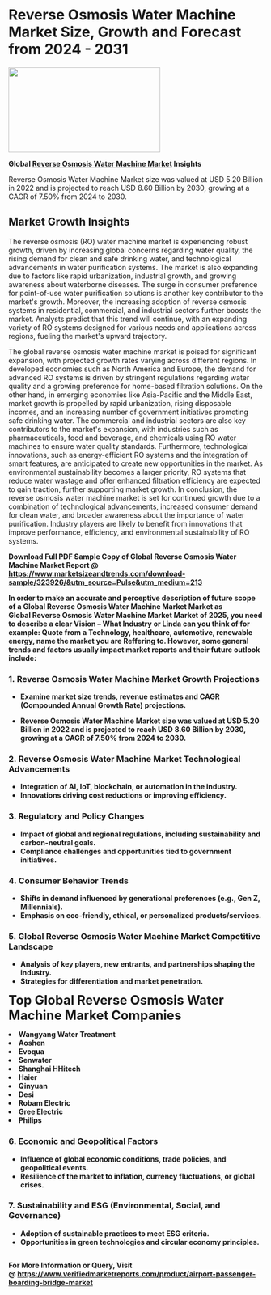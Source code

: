 <H1>Reverse Osmosis Water Machine Market Size, Growth and Forecast from 2024 - 2031</H1><img class="aligncenter size-medium wp-image-584254" src="https://thirdeyenews.in/wp-content/uploads/2024/09/Global-Market-Research-300x168.jpeg" alt="" width="300" height="168" /><p><strong>Global&nbsp;<a href="https://www.marketsizeandtrends.com/download-sample/323926/&amp;utm_source=Pulse&amp;utm_medium=213">Reverse Osmosis Water Machine Market</a> Insights</strong></p><p>Reverse Osmosis Water Machine Market size was valued at USD 5.20 Billion in 2022 and is projected to reach USD 8.60 Billion by 2030, growing at a CAGR of 7.50% from 2024 to 2030.</p><p><h2>Market Growth Insights</h2> <p>The reverse osmosis (RO) water machine market is experiencing robust growth, driven by increasing global concerns regarding water quality, the rising demand for clean and safe drinking water, and technological advancements in water purification systems. The market is also expanding due to factors like rapid urbanization, industrial growth, and growing awareness about waterborne diseases. The surge in consumer preference for point-of-use water purification solutions is another key contributor to the market's growth. Moreover, the increasing adoption of reverse osmosis systems in residential, commercial, and industrial sectors further boosts the market. Analysts predict that this trend will continue, with an expanding variety of RO systems designed for various needs and applications across regions, fueling the market's upward trajectory.</p> <p><strong></strong></p> <p>The global reverse osmosis water machine market is poised for significant expansion, with projected growth rates varying across different regions. In developed economies such as North America and Europe, the demand for advanced RO systems is driven by stringent regulations regarding water quality and a growing preference for home-based filtration solutions. On the other hand, in emerging economies like Asia-Pacific and the Middle East, market growth is propelled by rapid urbanization, rising disposable incomes, and an increasing number of government initiatives promoting safe drinking water. The commercial and industrial sectors are also key contributors to the market's expansion, with industries such as pharmaceuticals, food and beverage, and chemicals using RO water machines to ensure water quality standards. Furthermore, technological innovations, such as energy-efficient RO systems and the integration of smart features, are anticipated to create new opportunities in the market. As environmental sustainability becomes a larger priority, RO systems that reduce water wastage and offer enhanced filtration efficiency are expected to gain traction, further supporting market growth. In conclusion, the reverse osmosis water machine market is set for continued growth due to a combination of technological advancements, increased consumer demand for clean water, and broader awareness about the importance of water purification. Industry players are likely to benefit from innovations that improve performance, efficiency, and environmental sustainability of RO systems.</p> <p><strong></p><p><span class=""><strong>Download Full PDF Sample Copy of Global Reverse Osmosis Water Machine Market Report</strong> @ <a href="https://www.marketsizeandtrends.com/download-sample/323926/&amp;utm_source=Pulse&amp;utm_medium=213" target="_blank">https://www.marketsizeandtrends.com/download-sample/323926/&amp;utm_source=Pulse&amp;utm_medium=213</a></span></p><p>In order to make an accurate and perceptive description of future scope of a Global&nbsp;Reverse Osmosis Water Machine Market Market as Global&nbsp;Reverse Osmosis Water Machine Market Market of 2025, you need to describe a clear Vision &ndash; What Industry or Linda can you think of for example: Quote from a Technology, healthcare, automotive, renewable energy, name the market you are Reffering to. However, some general trends and factors usually impact market reports and their future outlook include:</p><h3>1.&nbsp;<strong>Reverse Osmosis Water Machine Market Growth Projections</strong></h3><ul><li>Examine market size trends, revenue estimates and CAGR (Compounded Annual Growth Rate) projections.</li><li><p>Reverse Osmosis Water Machine Market size was valued at USD 5.20 Billion in 2022 and is projected to reach USD 8.60 Billion by 2030, growing at a CAGR of 7.50% from 2024 to 2030.</p></li></ul><h3>2.&nbsp;<strong>Reverse Osmosis Water Machine Market Technological Advancements</strong></h3><ul><li>Integration of AI, IoT, blockchain, or automation in the industry.</li><li>Innovations driving cost reductions or improving efficiency.</li></ul><h3>3.&nbsp;<strong>Regulatory and Policy Changes</strong></h3><ul><li>Impact of global and regional regulations, including sustainability and carbon-neutral goals.</li><li>Compliance challenges and opportunities tied to government initiatives.</li></ul><h3>4.&nbsp;<strong>Consumer Behavior Trends</strong></h3><ul><li>Shifts in demand influenced by generational preferences (e.g., Gen Z, Millennials).</li><li>Emphasis on eco-friendly, ethical, or personalized products/services.</li></ul><h3>5.&nbsp;<strong>Global Reverse Osmosis Water Machine Market Competitive Landscape</strong></h3><ul><li>Analysis of key players, new entrants, and partnerships shaping the industry.</li><li>Strategies for differentiation and market penetration.</li></ul><p data-pm-slice="1 1 []"><span style="color: inherit; font-family: inherit; font-size: 25px;">Top Global Reverse Osmosis Water Machine Market Companies</span></p><div class="" data-test-id=""><p><li>Wangyang Water Treatment</li><li> Aoshen</li><li> Evoqua</li><li> Senwater</li><li> Shanghai HHitech</li><li> Haier</li><li> Qinyuan</li><li> Desi</li><li> Robam Electric</li><li> Gree Electric</li><li> Philips</li></p></div><h3>6.&nbsp;<strong>Economic and Geopolitical Factors</strong></h3><ul><li>Influence of global economic conditions, trade policies, and geopolitical events.</li><li>Resilience of the market to inflation, currency fluctuations, or global crises.</li></ul><h3>7.&nbsp;<strong>Sustainability and ESG (Environmental, Social, and Governance)</strong></h3><ul><li>Adoption of sustainable practices to meet ESG criteria.</li><li>Opportunities in green technologies and circular economy principles.</li></ul><h2><strong style="font-size: 14px;">For More Information or Query, Visit @&nbsp;</strong><a style="background-color: #ffffff; font-size: 14px;" href="https://www.marketsizeandtrends.com/report/reverse-osmosis-water-machine-market/" target="_blank">https://www.verifiedmarketreports.com/product/airport-passenger-boarding-bridge-market</a></h2>
